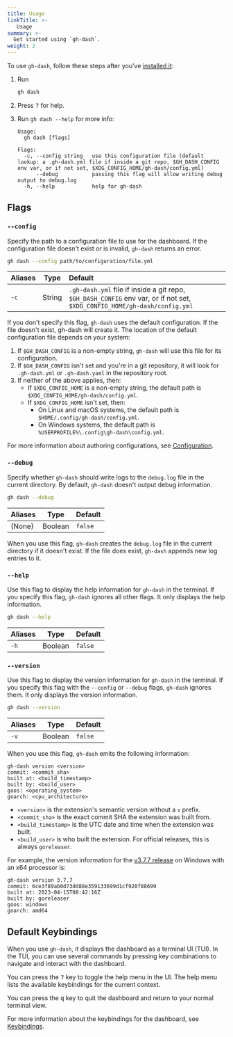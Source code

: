 ```yaml
---
title: Usage
linkTitle: >-
   Usage
summary: >-
  Get started using `gh-dash`.
weight: 2
---
```


To use `gh-dash`, follow these steps after you've [installed it][01]:

1. Run

   ```bash
   gh dash
   ```

2. Press <kbd>?</kbd> for help.
3. Run `gh dash --help` for more info:

   ```text
   Usage:
     gh dash [flags]

   Flags:
     -c, --config string   use this configuration file (default lookup: a .gh-dash.yml file if inside a git repo, $GH_DASH_CONFIG env var, or if not set, $XDG_CONFIG_HOME/gh-dash/config.yml)
         --debug           passing this flag will allow writing debug output to debug.log
     -h, --help            help for gh-dash
   ```

## Flags

### `--config`

Specify the path to a configuration file to use for the dashboard. If the configuration file
doesn't exist or is invalid, `gh-dash` returns an error.

```bash
gh dash --config path/to/configuration/file.yml
```

| Aliases |  Type  |                Default                |
| :------ | :----: | :------------------------------------ |
| `-c`    | String | `.gh-dash.yml` file if inside a git repo, `$GH_DASH_CONFIG` env var, or if not set, `$XDG_CONFIG_HOME/gh-dash/config.yml` |

If you don't specify this flag, `gh-dash` uses the default configuration. If the file doesn't exist, gh-dash will create it. The location of the default configuration file depends on your system:

1. If `$GH_DASH_CONFIG` is a non-empty string, `gh-dash` will use this file for
    its configuration.
2. If `$GH_DASH_CONFIG` isn't set and you're in a git repository, it will look for `.gh-dash.yml` or `.gh-dash.yaml` 
    in the repository root.
3. If neither of the above applies, then:
   - If `$XDG_CONFIG_HOME` is a non-empty string, the default path is `$XDG_CONFIG_HOME/gh-dash/config.yml`.
   - If `$XDG_CONFIG_HOME` isn't set, then:
     - On Linux and macOS systems, the default path is `$HOME/.config/gh-dash/config.yml`.
     - On Windows systems, the default path is `%USERPROFILE%\.config\gh-dash\config.yml`.

For more information about authoring configurations, see [Configuration][02].

### `--debug`

Specify whether `gh-dash` should write logs to the `debug.log` file in the current directory. By
default, `gh-dash` doesn't output debug information.

```bash
gh dash --debug
```

| Aliases |  Type   | Default |
| :------ | :-----: | :------ |
| (None)  | Boolean | `false` |

When you use this flag, `gh-dash` creates the `debug.log` file in the current directory if it doesn't exist. If the file does exist, `gh-dash` appends new log entries to it.

### `--help`

Use this flag to display the help information for `gh-dash` in the terminal. If you specify this
flag, `gh-dash` ignores all other flags. It only displays the help information.

```bash
gh dash --help
```

| Aliases |  Type   | Default |
| :------ | :-----: | :------ |
| `-h`    | Boolean | `false` |

### `--version`

Use this flag to display the version information for `gh-dash` in the terminal. If you specify this
flag with the `--config` or `--debug` flags, `gh-dash` ignores them. It only displays the version
information.

```bash
gh dash --version
```

| Aliases |  Type   | Default |
| :------ | :-----: | :------ |
| `-v`    | Boolean | `false` |

When you use this flag, `gh-dash` emits the following information:

```text
gh-dash version <version>
commit: <commit_sha>
built at: <build_timestamp>
built by: <build_user>
goos: <operating_system>
goarch: <cpu_architecture>
```

- `<version>` is the extension's semantic version without a `v` prefix.
- `<commit_sha>` is the exact commit SHA the extension was built from.
- `<build_timestamp>` is the UTC date and time when the extension was built.
- `<build_user>` is who built the extension. For official releases, this is always `goreleaser`.

For example, the version information for the [v3.7.7 release][03] on Windows with an x64 processor
is:

```text
gh-dash version 3.7.7
commit: 6ce3f89ab0d73dd88e359133699d1cf920f88699
built at: 2023-04-15T08:42:16Z
built by: goreleaser
goos: windows
goarch: amd64
```

## Default Keybindings

When you use `gh-dash`, it displays the dashboard as a terminal UI (TUI). In the TUI, you can use
several commands by pressing key combinations to navigate and interact with the dashboard.

You can press the <kbd>?</kbd> key to toggle the help menu in the UI. The help menu lists the available
keybindings for the current context.

You can press the <kbd>q</kbd> key to quit the dashboard and return to your normal terminal view.

For more information about the keybindings for the dashboard, see [Keybindings][04].

[01]: ./installation.md
[02]: ../configuration/_index.md
[03]: https://github.com/dlvhdr/gh-dash/releases/tag/v3.7.7
[04]: keybindings/_index.md
